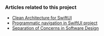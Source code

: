 ### Articles related to this project

* [Clean Architecture for SwiftUI](https://nalexn.github.io/clean-architecture-swiftui/?utm_source=nalexn_github)
* [Programmatic navigation in SwiftUI project](https://nalexn.github.io/swiftui-deep-linking/?utm_source=nalexn_github)
* [Separation of Concerns in Software Design](https://nalexn.github.io/separation-of-concerns/?utm_source=nalexn_github)
